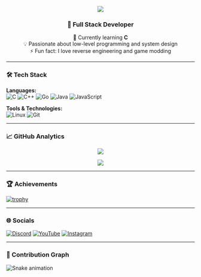 <p align="center">
  <img src="https://capsule-render.vercel.app/api?type=waving&color=0:3a1b71,100:a82da3&height=200&section=header&text=Mal1koRe1ss&fontSize=80&fontAlignY=35&animation=twinkling&fontColor=ffffff"/>
</p>

<div align="center">

### 🚀 Full Stack Developer
🌱 Currently learning **C**  
💡 Passionate about low-level programming and system design  
⚡ Fun fact: I love reverse engineering and game modding

</div>

---

### 🛠️ Tech Stack
**Languages:**  
![C](https://img.shields.io/badge/c-%2300599C.svg?style=for-the-badge&logo=c&logoColor=white)
![C++](https://img.shields.io/badge/c++-%2300599C.svg?style=for-the-badge&logo=c%2B%2B&logoColor=white)
![Go](https://img.shields.io/badge/go-%2300ADD8.svg?style=for-the-badge&logo=go&logoColor=white)
![Java](https://img.shields.io/badge/java-%23ED8B00.svg?style=for-the-badge&logo=openjdk&logoColor=white)
![JavaScript](https://img.shields.io/badge/javascript-%23323330.svg?style=for-the-badge&logo=javascript&logoColor=%23F7DF1E)

**Tools & Technologies:**  
![Linux](https://img.shields.io/badge/Linux-FCC624?style=for-the-badge&logo=linux&logoColor=black)
![Git](https://img.shields.io/badge/git-%23F05033.svg?style=for-the-badge&logo=git&logoColor=white)

---

### 📈 GitHub Analytics
<div align="center">
  
![](https://github-readme-streak-stats.herokuapp.com/?user=Mal1koRe1ss&theme=radical&hide_border=true)
  
![](https://github-readme-stats.vercel.app/api/top-langs/?username=Mal1koRe1ss&theme=radical&hide_border=true&layout=compact&langs_count=8&hide=html,css)

</div>

---

### 🏆 Achievements
[![trophy](https://github-profile-trophy.vercel.app/?username=Mal1koRe1ss&theme=onedark&row=2&column=4)](https://github.com/ryo-ma/github-profile-trophy)

---

### 🌐 Socials
[![Discord](https://img.shields.io/badge/-Mal1koRe1ss%238888-5865F2?style=for-the-badge&logo=discord&logoColor=white)](https://discord.gg/DUxFWjqQRD)
[![YouTube](https://img.shields.io/badge/YouTube-%23FF0000.svg?style=for-the-badge&logo=YouTube&logoColor=white)](https://youtube.com/@mal1kore1ss)
[![Instagram](https://img.shields.io/badge/Instagram-%23E4405F.svg?style=for-the-badge&logo=Instagram&logoColor=white)](https://instagram.com/mal1kore1ss)

---

### 🐍 Contribution Graph
![Snake animation](https://github.com/Mal1koRe1ss/Mal1koRe1ss/blob/output/github-contribution-grid-snake.svg)

</div>
